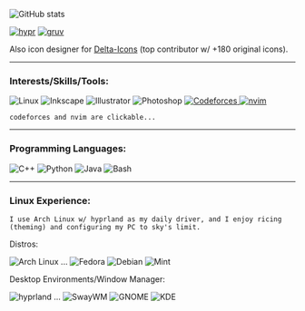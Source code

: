 ![GitHub stats](https://github-readme-stats.vercel.app/api?username=eeelbrens\&show_icons=true\&rank_icon=github\&hide_title=true\&show=prs_merged\&hide=prs\&bg_color=1d1f21\&title_color=c5c8c6\&text_color=b4b7b4\&icon_color=c5c8c6)

[![hypr](https://github-readme-stats.vercel.app/api/pin/?username=eeelbrens\&repo=dotfiles-hyprland\&bg_color=1d1f21\&title_color=8abeb7\&text_color=b4b7b4\&icon_color=8abeb7)](https://github.com/eeelbrens/dotfiles-hyprland) [![gruv](https://github-readme-stats.vercel.app/api/pin/?username=eeelbrens\&repo=dotfiles-sway\&bg_color=1d1f21\&title_color=de935f\&text_color=b4b7b4\&icon_color=de935f)](https://github.com/eeelbrens/dotfiles-sway)

Also icon designer for [Delta-Icons](https://github.com/Delta-Icons/android) (top contributor w/ +180 original icons).

---

### Interests/Skills/Tools:
![Linux](https://img.shields.io/badge/Linux-black?style=for-the-badge&logo=linux&logoColor=white)
![Inkscape](https://img.shields.io/badge/Inkscape-black?style=for-the-badge&logo=inkscape&logoColor=white)
![Illustrator](https://img.shields.io/badge/Illustrator-%23FF9A00?style=for-the-badge&logo=adobeillustrator&logoColor=white)
![Photoshop](https://img.shields.io/badge/Photoshop-%2331A8FF?style=for-the-badge&logo=adobephotoshop&logoColor=white)
[![Codeforces](https://img.shields.io/badge/Codeforces-Handle%3A_elbrens-%231F8ACB?style=for-the-badge&logo=codeforces&logoColor=black&labelColor=%23F8CC4F)
](https://codeforces.com/profile/elbrens)
[![nvim](https://img.shields.io/badge/Nvim-%2357A143?style=for-the-badge&logo=neovim&logoColor=white)
](https://github.com/eeelbrens/dotfiles-hyprland/tree/main/.config/nvim)

`codeforces and nvim are clickable...`

---

### Programming Languages:
![C++](https://img.shields.io/badge/C%2B%2B-%2300599C?style=for-the-badge&logo=cplusplus&logoColor=white)
![Python](https://img.shields.io/badge/Python-%23FDCE41?style=for-the-badge&logo=python&logoColor=black)
![Java](https://img.shields.io/badge/Java-%23E82223?style=for-the-badge&logo=java&logoColor=white)
![Bash](https://img.shields.io/badge/Bash-black?style=for-the-badge&logo=gnubash&logoColor=white)

---

### Linux Experience:
`I use Arch Linux w/ hyprland as my daily driver, and I enjoy ricing (theming) and configuring my PC to sky's limit.`

Distros:

![Arch Linux](https://img.shields.io/badge/I_use_arch_btw_:\)-%231793D1?style=for-the-badge&logo=archlinux&logoColor=white)
 ... 
![Fedora](https://img.shields.io/badge/Fedora-%2351A2DA?style=for-the-badge&logo=fedora&logoColor=white)
![Debian](https://img.shields.io/badge/Debian-%23A81D33?style=for-the-badge&logo=debian&logoColor=white)
![Mint](https://img.shields.io/badge/Mint-%2386BE43?style=for-the-badge&logo=linuxmint&logoColor=white)

Desktop Environments/Window Manager:

![hyprland](https://img.shields.io/badge/hyprland-%2358E1FF?style=for-the-badge&logo=hyprland&logoColor=black)
 ... 
![SwayWM](https://img.shields.io/badge/SwayWM-%2368741C?style=for-the-badge&logoColor=white)
![GNOME](https://img.shields.io/badge/GNOME-%234A86CF?style=for-the-badge&logo=gnome&logoColor=white)
![KDE](https://img.shields.io/badge/KDE-%231D99F3?style=for-the-badge&logo=kde&logoColor=white)
